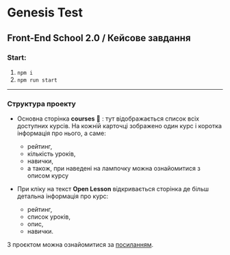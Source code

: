 # Genesis Test
## Front-End School 2.0 / Кейсове завдання

### Start:

1. `npm i`
2. `npm run start`

___

### Структура проекту

- Основна сторінка **courses**  :page_with_curl: : тут відображається список всіх доступних курсів. На кожній карточці зображено один курс і коротка інформація про нього, а саме: 
    - рейтинг, 
    - кількість уроків, 
    - навички, 
    - а також, при наведені на лампочку можна ознайомитися з описом курсу

- При кліку на текст __Open Lesson__ відкривається сторінка де більш детальна інформація про курс: 
    - рейтинг, 
    - список уроків, 
    - опис, 
    - навички.

З проєктом можна ознайомитися за [посиланням](https://danadovzh.github.io/genesis-test/).
